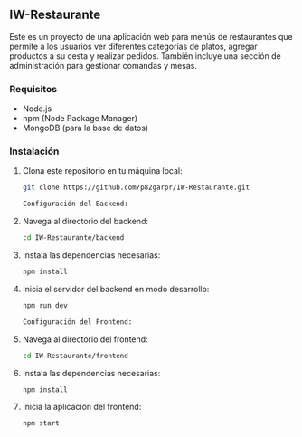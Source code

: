 ## IW-Restaurante

Este es un proyecto de una aplicación web para menús de restaurantes que permite a los usuarios ver diferentes categorías de platos, agregar productos a su cesta y realizar pedidos. También incluye una sección de administración para gestionar comandas y mesas.

### Requisitos

- Node.js
- npm (Node Package Manager)
- MongoDB (para la base de datos)

### Instalación

1. Clona este repositorio en tu máquina local:
   ```bash
   git clone https://github.com/p82garpr/IW-Restaurante.git

   Configuración del Backend:
2. Navega al directorio del backend:
    ```bash
    cd IW-Restaurante/backend

3. Instala las dependencias necesarias:
    ```bash
    npm install


4. Inicia el servidor del backend en modo desarrollo:
    ```bash
    npm run dev

    Configuración del Frontend:
5. Navega al directorio del frontend:
    ```bash
    cd IW-Restaurante/frontend

6. Instala las dependencias necesarias:
    ```bash
    npm install

7. Inicia la aplicación del frontend:
    ```bash
    npm start